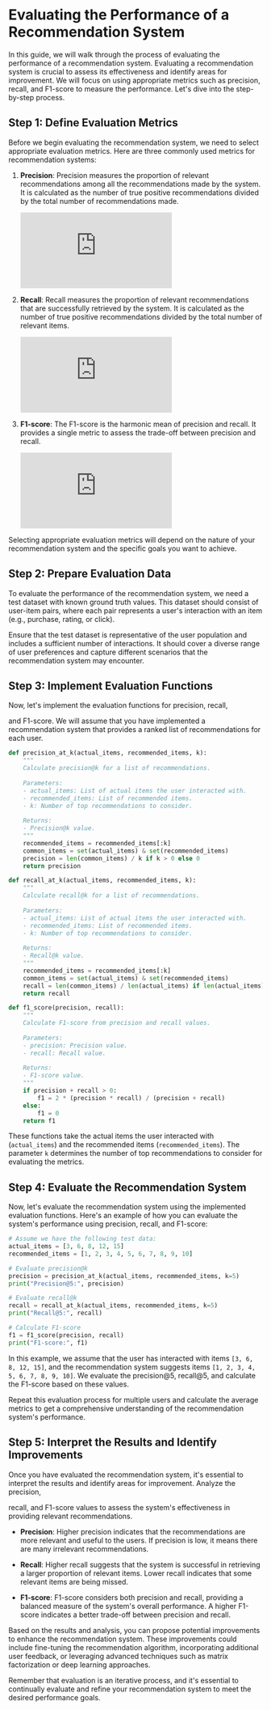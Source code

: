 # Evaluating the Performance of a Recommendation System

In this guide, we will walk through the process of evaluating the performance of a recommendation system. Evaluating a recommendation system is crucial to assess its effectiveness and identify areas for improvement. We will focus on using appropriate metrics such as precision, recall, and F1-score to measure the performance. Let's dive into the step-by-step process.

## Step 1: Define Evaluation Metrics

Before we begin evaluating the recommendation system, we need to select appropriate evaluation metrics. Here are three commonly used metrics for recommendation systems:

1. **Precision**: Precision measures the proportion of relevant recommendations among all the recommendations made by the system. It is calculated as the number of true positive recommendations divided by the total number of recommendations made.

   ![Precision = TP / (TP + FP)](https://latex.codecogs.com/png.latex?%5Cdpi%7B120%7D%20%5Clarge%20%5Ctext%7BPrecision%7D%20%3D%20%5Cfrac%7B%5Ctext%7BTP%7D%7D%7B%5Ctext%7BTP%7D%20&plus;%20%5Ctext%7BFP%7D%7D)

2. **Recall**: Recall measures the proportion of relevant recommendations that are successfully retrieved by the system. It is calculated as the number of true positive recommendations divided by the total number of relevant items.

   ![Recall = TP / (TP + FN)](https://latex.codecogs.com/png.latex?%5Cdpi%7B120%7D%20%5Clarge%20%5Ctext%7BRecall%7D%20%3D%20%5Cfrac%7B%5Ctext%7BTP%7D%7D%7B%5Ctext%7BTP%7D%20&plus;%20%5Ctext%7BFN%7D%7D)

3. **F1-score**: The F1-score is the harmonic mean of precision and recall. It provides a single metric to assess the trade-off between precision and recall.

   ![F1-score = 2 * (Precision * Recall) / (Precision + Recall)](https://latex.codecogs.com/png.latex?%5Cdpi%7B120%7D%20%5Clarge%20%5Ctext%7BF1-score%7D%20%3D%20%5Cfrac%7B2%20%5Ccdot%20%28%5Ctext%7BPrecision%7D%20%5Ccdot%20%5Ctext%7BRecall%7D%29%7D%7B%5Ctext%7BPrecision%7D%20&plus;%20%5Ctext%7BRecall%7D%7D)

Selecting appropriate evaluation metrics will depend on the nature of your recommendation system and the specific goals you want to achieve.

## Step 2: Prepare Evaluation Data

To evaluate the performance of the recommendation system, we need a test dataset with known ground truth values. This dataset should consist of user-item pairs, where each pair represents a user's interaction with an item (e.g., purchase, rating, or click).

Ensure that the test dataset is representative of the user population and includes a sufficient number of interactions. It should cover a diverse range of user preferences and capture different scenarios that the recommendation system may encounter.

## Step 3: Implement Evaluation Functions

Now, let's implement the evaluation functions for precision, recall,

 and F1-score. We will assume that you have implemented a recommendation system that provides a ranked list of recommendations for each user.

```python
def precision_at_k(actual_items, recommended_items, k):
    """
    Calculate precision@k for a list of recommendations.
    
    Parameters:
    - actual_items: List of actual items the user interacted with.
    - recommended_items: List of recommended items.
    - k: Number of top recommendations to consider.
    
    Returns:
    - Precision@k value.
    """
    recommended_items = recommended_items[:k]
    common_items = set(actual_items) & set(recommended_items)
    precision = len(common_items) / k if k > 0 else 0
    return precision

def recall_at_k(actual_items, recommended_items, k):
    """
    Calculate recall@k for a list of recommendations.
    
    Parameters:
    - actual_items: List of actual items the user interacted with.
    - recommended_items: List of recommended items.
    - k: Number of top recommendations to consider.
    
    Returns:
    - Recall@k value.
    """
    recommended_items = recommended_items[:k]
    common_items = set(actual_items) & set(recommended_items)
    recall = len(common_items) / len(actual_items) if len(actual_items) > 0 else 0
    return recall

def f1_score(precision, recall):
    """
    Calculate F1-score from precision and recall values.
    
    Parameters:
    - precision: Precision value.
    - recall: Recall value.
    
    Returns:
    - F1-score value.
    """
    if precision + recall > 0:
        f1 = 2 * (precision * recall) / (precision + recall)
    else:
        f1 = 0
    return f1
```

These functions take the actual items the user interacted with (`actual_items`) and the recommended items (`recommended_items`). The parameter `k` determines the number of top recommendations to consider for evaluating the metrics.

## Step 4: Evaluate the Recommendation System

Now, let's evaluate the recommendation system using the implemented evaluation functions. Here's an example of how you can evaluate the system's performance using precision, recall, and F1-score:

```python
# Assume we have the following test data:
actual_items = [3, 6, 8, 12, 15]
recommended_items = [1, 2, 3, 4, 5, 6, 7, 8, 9, 10]

# Evaluate precision@k
precision = precision_at_k(actual_items, recommended_items, k=5)
print("Precision@5:", precision)

# Evaluate recall@k
recall = recall_at_k(actual_items, recommended_items, k=5)
print("Recall@5:", recall)

# Calculate F1-score
f1 = f1_score(precision, recall)
print("F1-score:", f1)
```

In this example, we assume that the user has interacted with items `[3, 6, 8, 12, 15]`, and the recommendation system suggests items `[1, 2, 3, 4, 5, 6, 7, 8, 9, 10]`. We evaluate the precision@5, recall@5, and calculate the F1-score based on these values.

Repeat this evaluation process for multiple users and calculate the average metrics to get a comprehensive understanding of the recommendation system's performance.

## Step 5: Interpret the Results and Identify Improvements

Once you have evaluated the recommendation system, it's essential to interpret the results and identify areas for improvement. Analyze the precision,

 recall, and F1-score values to assess the system's effectiveness in providing relevant recommendations.

- **Precision**: Higher precision indicates that the recommendations are more relevant and useful to the users. If precision is low, it means there are many irrelevant recommendations.

- **Recall**: Higher recall suggests that the system is successful in retrieving a larger proportion of relevant items. Lower recall indicates that some relevant items are being missed.

- **F1-score**: F1-score considers both precision and recall, providing a balanced measure of the system's overall performance. A higher F1-score indicates a better trade-off between precision and recall.

Based on the results and analysis, you can propose potential improvements to enhance the recommendation system. These improvements could include fine-tuning the recommendation algorithm, incorporating additional user feedback, or leveraging advanced techniques such as matrix factorization or deep learning approaches.

Remember that evaluation is an iterative process, and it's essential to continually evaluate and refine your recommendation system to meet the desired performance goals.

